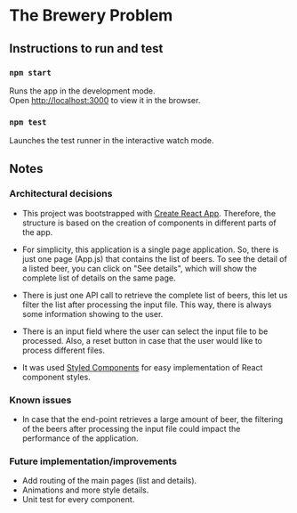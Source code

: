 # The Brewery Problem

## Instructions to run and test

### `npm start`

Runs the app in the development mode.<br />
Open [http://localhost:3000](http://localhost:3000) to view it in the browser.

### `npm test`

Launches the test runner in the interactive watch mode.<br />

## Notes

### Architectural decisions

- This project was bootstrapped with [Create React App](https://github.com/facebook/create-react-app). Therefore, the structure is based on the creation of components in different parts of the app.

- For simplicity, this application is a single page application. So, there is just one page (App.js) that contains the list of beers. To see the detail of a listed beer, you can click on "See details", which will show the complete list of details on the same page.

- There is just one API call to retrieve the complete list of beers, this let us filter the list after processing the input file. This way, there is always some information showing to the user.

- There is an input field where the user can select the input file to be processed. Also, a reset button in case that the user would like to process different files.

- It was used [Styled Components](https://styled-components.com/) for easy implementation of React component styles.

### Known issues
- In case that the end-point retrieves a large amount of beer, the filtering of the beers after processing the input file could impact the performance of the application.

### Future implementation/improvements
- Add routing of the main pages (list and details).
- Animations and more style details.
- Unit test for every component.


